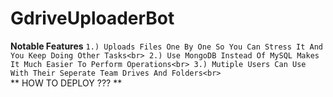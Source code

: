# GdriveUploaderBot

**Notable Features**
``1.) Uploads Files One By One So You Can Stress It And You Keep Doing Other Tasks<br>
2.) Use MongoDB Instead Of MySQL Makes It Much Easier To Perform Operations<br>
3.) Mutiple Users Can Use With Their Seperate Team Drives And Folders<br>``
<br>
** HOW TO DEPLOY ??? **
